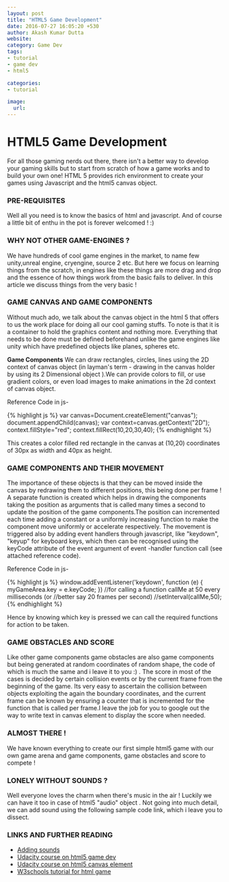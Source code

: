 ```yaml
---
layout: post
title: "HTML5 Game Development"
date: 2016-07-27 16:05:20 +530
author: Akash Kumar Dutta
website:
category: Game Dev
tags:
- tutorial
- game dev
- html5

categories:
- tutorial

image:
  url:
---
```

# HTML5 Game Development
For all those gaming nerds out there, there isn't a better way to develop your gaming skills but to start from scratch of how a game works and to build your own one!
HTML 5 provides rich environment to create your games using Javascript and the html5 canvas object.


### PRE-REQUISITES
Well all you need is to know the basics of html and javascript. And of course a little bit of enthu in the pot is forever welcomed !  :)


### WHY NOT OTHER GAME-ENGINES ?
We have hundreds of cool game engines in the market, to name few unity,unreal engine, cryengine, source 2 etc. But here we focus on learning things from the scratch, in engines like these things are more  drag and drop and the essence of how things work from the basic fails to deliver. In this article we discuss things from the very basic !


### GAME CANVAS AND GAME COMPONENTS
Without much ado, we talk about the canvas object in the html 5 that offers to us the work place for doing all our cool gaming stuffs. To note is that it is a container to hold the graphics content and nothing more. Everything that needs to be done must be defined beforehand unlike the game engines like unity which have predefined objects like planes, spheres etc.

**Game Components**
We can draw rectangles, circles, lines using the 2D context of canvas object (in layman's term - drawing in the canvas holder by using its 2 Dimensional object ).We can provide colors to fill, or use gradient colors, or even load images to make animations in the 2d context of canvas object.

Reference Code in js-

{% highlight js %}
var canvas=Document.createElement("canvas");
document.appendChild(canvas);
var context=canvas.getContext("2D");
context.fillStyle="red";
context.fillRect(10,20,30,40);
{% endhighlight %}

This creates a color filled red rectangle in the canvas at (10,20) coordinates of 30px as width and 40px as height.


### GAME COMPONENTS AND THEIR MOVEMENT
The importance of these objects is that they can be moved inside the canvas by redrawing them to different positions, this being done per frame ! A separate function is created which helps in drawing the components taking the position as arguments that is called many times a second to update the position of the game components.The position can incremented each time adding a constant or a uniformly increasing function to make the component move uniformly or accelerate respectively.
The movement is triggered also by adding event handlers through javascript, like "keydown", "keyup" for keyboard keys, which then can be recognised using the keyCode attribute of the event argument of event -handler function call (see attached reference code).

Reference Code in js-

{% highlight js %}
window.addEventListener('keydown', function (e) {
        myGameArea.key = e.keyCode;
        })
//for calling a function callMe at 50 every milliseconds (or
//better say 20 frames per second)
//setInterval(callMe,50);
{% endhighlight %}

Hence by knowing which key is pressed we can call the required functions for action to be taken.



### GAME OBSTACLES AND SCORE
Like other game components game obstacles are also game components but being generated at random coordinates of random shape, the code of which is much the same and i leave it to you :) .
The score in most of the cases is decided by certain collision events or by the current frame from the beginning of the game.
Its very easy to ascertain the collision between objects exploiting the again the boundary coordinates, and the current frame can be known by ensuring a  counter that is incremented for the function that is called per frame.I leave the job for you to google out the way to write text in canvas element to display the score when needed.

### ALMOST THERE !
We  have known  everything to create our first simple html5 game with our own game arena and game components, game obstacles and score to compete !

### LONELY WITHOUT SOUNDS ?
Well everyone loves the charm when there's music in the air ! Luckily we can have it too in case of html5 "audio" object . Not going into much detail, we can add sound using the following sample code link, which i leave you to dissect.

### LINKS AND FURTHER READING
* [Adding sounds](http://home.iitk.ac.in/~akashdut/sounddev.txt)
* [Udacity course on html5 game dev](https://www.udacity.com/course/html5-game-development--cs255)
* [Udacity course on html5 canvas element](https://www.udacity.com/course/html5-canvas--ud292)
* [W3schools tutorial for html game](http://www.w3schools.com/games/default.asp)

